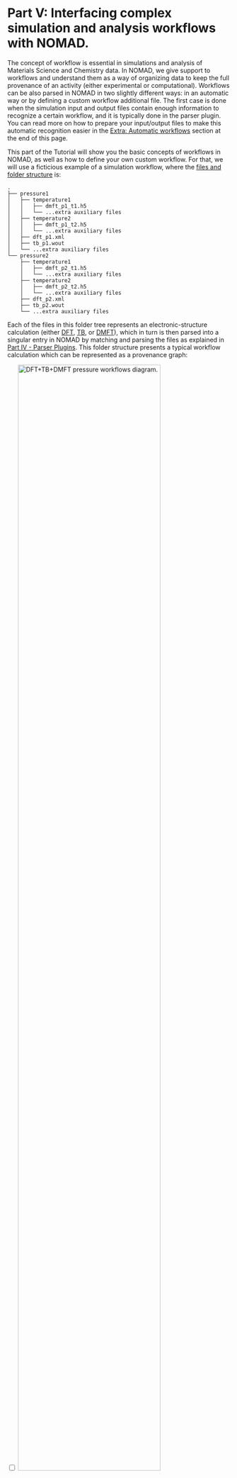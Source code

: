 # Part V: Interfacing complex simulation and analysis workflows with NOMAD.

The concept of workflow is essential in simulations and analysis of Materials Science and Chemistry data. In NOMAD, we give support to workflows and understand them as a way of organizing data to keep the full provenance of an activity (either experimental or computational). Workflows can be also parsed in NOMAD in two slightly different ways: in an automatic way or by defining a custom workflow additional file. The first case is done when the simulation input and output files contain enough information to recognize a certain workflow, and it is typically done in the parser plugin. You can read more on how to prepare your input/output files to make this automatic recognition easier in the [Extra: Automatic workflows](#automaticworkflows) section at the end of this page.

This part of the Tutorial will show you the basic concepts of workflows in NOMAD, as well as how to define your own custom workflow. For that, we will use a ficticious example of a simulation workflow, where the [files and folder structure](https://www.fairmat-nfdi.eu/uploads/Area%20C/example_files.zip) is:
```
.
├── pressure1
│   ├── temperature1
│   │   ├── dmft_p1_t1.h5
│   │   └── ...extra auxiliary files
│   ├── temperature2
│   │   ├── dmft_p1_t2.h5
│   │   └── ...extra auxiliary files
│   ├── dft_p1.xml
│   ├── tb_p1.wout
│   └── ...extra auxiliary files
└── pressure2
    ├── temperature1
    │   ├── dmft_p2_t1.h5
    │   └── ...extra auxiliary files
    ├── temperature2
    │   ├── dmft_p2_t2.h5
    │   └── ...extra auxiliary files
    ├── dft_p2.xml
    ├── tb_p2.wout
    └── ...extra auxiliary files
```
Each of the files in this folder tree represents an electronic-structure calculation (either [DFT](https://en.wikipedia.org/wiki/Density_functional_theory), [TB](https://en.wikipedia.org/wiki/Tight_binding), or [DMFT](https://en.wikipedia.org/wiki/Dynamical_mean-field_theory)), which in turn is then parsed into a singular entry in NOMAD by matching and parsing the files as explained in [Part IV - Parser Plugins](parser_plugins.md). This folder structure presents a typical workflow calculation which can be represented as a provenance graph:

<div class="click-zoom">
    <label>
        <input type="checkbox">
        <img src="../assets/part5-custom-workflows/workflows_dft_tb_dmft.png" alt="DFT+TB+DMFT pressure workflows diagram." width="80%" title="Click to zoom in">
    </label>
</div>

Note that the arrows here indicate directionality of the nodes _inputs_, _tasks_ (DFT, TB, DMFT), and _outputs_. Here, _input_ refers to the all input information given to perform the calculation. In [Part II - NOMAD-Simulations](nomad_simulations.md), we saw that the input is further divided in the `ModelSystem` information (i.e., atom positions, cell information, etc.) and the `ModelMethod` information (i.e., the mathematical model and numerical parameters). `DFT`, `TB` and `DMFT` refer to individual _tasks_ of the workflow, and refers to the activity [Simulation](nomad_simulations.md). _Output_ refers to the output data of each of the final DMFT tasks and is directly related with the `Outputs` section defined in [Part II - NOMAD-Simulations](nomad_simulations.md/#outputs).

Go to the [NOMAD Upload page](https://nomad-lab.eu/prod/v1/staging/gui/user/uploads), create a new upload, and drag-and-drop the zipped `example_files.zip` file. This action should generate 8 entries in total:

<div class="click-zoom">
    <label>
        <input type="checkbox">
        <img src="../assets/part5-custom-workflows/uploading_example_files.png" alt="Uploading example_files.zip to NOMAD screenshot." width="80%" title="Click to zoom in">
    </label>
</div>

The assignements for this part of the tutorial are about setting manually the following workflows:

1. A `SinglePoint` workflow for one of the calculations (e.g., the DFT one) in the `pressure1` subfolder.
2. An overarching workflow entry for each pressure P<sub>i=1,2</sub>, grouping all `SinglePoint` DFT, TB, DMFT at T<sub>1</sub>, and DMFT at T<sub>2</sub> tasks.
3. A top level workflow entry, grouping together all pressure calculations.
4. Use or define a new plugin to run functionalities and normalizations for the custom workflows.

The solutions to these assignements can be found in the [Workflow YAML files](https://www.fairmat-nfdi.eu/uploads/Area%20C/workflowyaml_files.zip). We recommend you to try writing these files yourself first, and then compare them with the tested files.


## Assignement 5.1: `SinglePoint` workflow

NOMAD is able to [recognize certain workflows in an automatic way](#automaticworkflows), such as the `SinglePoint` case mentioned above. However, to showcase how to the use workflows in NOMAD, you will learn how to manually construct the `SinglePoint` workflow, represented by the following provenance graph:

<div class="click-zoom">
    <label>
        <input type="checkbox">
        <img src="../assets/part5-custom-workflows/singlepoint.png" alt="DFT SinglePoint diagram." width="80%" title="Click to zoom in">
    </label>
</div>

To define a workflow manually in NOMAD, you must add a YAML file to the upload folder. This file contains references to the relevant inputs, outputs, and tasks sections. This file should be named `<filename>.archive.yaml`. In this case, you should include the file `single_point.archive.yaml` with the following content:

```yaml
workflow2:
  name: SinglePoint
  m_def: simulationworkflowschema.general.SimulationWorkflow
  inputs:
    - name: Input structure
      section: '../upload/archive/mainfile/pressure1/dft_p1.xml#/run/0/system/-1'
  outputs:
    - name: Output calculation
      section: '../upload/archive/mainfile/pressure1/dft_p1.xml#/run/0/calculation/-1'
  tasks:
    - m_def: nomad.datamodel.metainfo.workflow.TaskReference
      task: '../upload/archive/mainfile/pressure1/dft_p1.xml#/workflow2'
      name: DFT at Pressure P1
      inputs:
        - name: Input structure
          section: '../upload/archive/mainfile/pressure1/dft_p1.xml#/run/0/system/-1'
      outputs:
        - name: Output calculation
          section: '../upload/archive/mainfile/pressure1/dft_p1.xml#/run/0/calculation/-1'
```

Note several things about the content of this file:

1. **`name`** keys are optional.
2. **`m_def`** defines the section definition (in this case, the `SimulationWorkflow` section defined in the [simulationworkflowschema](https://github.com/nomad-coe/nomad-schema-plugin-simulation-workflow/blob/develop/simulationworkflowschema/general.py#L121) plugin and the `TaskReference` section defined in the source code of NOMAD) used for this workflow. This allows us to use the `normalize()` functions defined in this class. See [Assignement 5.4: Extending workflows plugins and `m_def` in the custom workflow schema](#assignement54) for more information
2. The root path of the upload can be referenced with `../upload/archive/mainfile/`. Starting from there, the original directory tree structure of the upload is maintained. There are other formats for referencing, and you can find more information on the corresponding [general NOMAD documentation](https://nomad-lab.eu/prod/v1/docs/howto/customization/basics.html#different-forms-of-references) page
3. **`inputs`** reference the section containing inputs of the whole workflow. In this case this is the section `run[0].system[-1]` parsed from the mainfile in the path `pressure1/dft_p1.xml`.
4. **`outputs`** reference the section containing outputs of the whole workflow. In this case this is the section `run[0].calculation[-1]` parsed from the mainfile in the path `pressure1/dft_p1.xml`.
5. **`tasks`** reference the section containing tasks of each step in the workflow. These must also contain `inputs` and `outputs` properly referencing the corresponding sections; this will then _link_ inputs/outputs/tasks in the NOMAD Archive. In this case this is a `TaskReference` to the section `workflow2` parsed from the mainfile in the path `pressure1/dft_p1.xml`.
6. **`section`** reference to the uploaded mainfile specific section. The left side of the `#` symbol contains the path to the mainfile, while the right contains the path to the section.

??? note "`run` and `data` sections in the NOMAD entries"
    As we explained in [Part I - Intro to NOMAD](intro.md), we are currently migrating the section definitions in `run` to `data`. In the [Part II - NOMAD-Simulations](nomad_simulations.md), we showed you the definitions that populate the `data` section. However, the current parsers in NOMAD still use the legacy section `run`, and that is why we need to still use references to these sections. Nevertheless, the structure of the legacy `run` schema and the new `data` schema is the same: in the legacy schema we had the `System` - `Method` - `Calculation` sub-sections, while in the new schema we have `ModelSystem` - `ModelMethod` - `Outputs`, and the very same reasoning will apply once we finish the migration.


Drag this new file into the upload we created. This will produce an extra entry with the following Overview content:

<div class="click-zoom">
    <label>
        <input type="checkbox">
        <img src="../assets/part5-custom-workflows/singlepoint_nomad.png" alt="NOMAD workflow schema" width="80%" title="NOMAD workflow schema">
    </label>
</div>

Note that you are referencing sections which are lists. Thus, in each case you should be careful to reference the correct section for inputs and outputs (example: a `GeometryOptimization` workflow calculation will have the "Input structure" as `run[0].system[0]`, while the "Output calculation" would also contain `run[0].system[-1]`, and all intermediate steps must input/output the corresponding section to be linked).

??? note "NOMAD workflow filename"
    The NOMAD workflow YAML file name, i.e., `<filename>` in the explanation above, can be any custom name defined by the user, but the file **must** keep the extension `.archive.yaml` at the end. This is done in order for NOMAD to recognize this file as a custom schema. Custom schemas are widely used in experimental parsing, and you can learn more about them in the [FAIRmat tutorial 8](https://www.fairmat-nfdi.eu/events/fairmat-tutorial-8/tutorial-8-home).

You can extend the workflow meta-information by adding the metholodogical input parameters as stored in the section path `run[0].method[-1]`. The new `single_point.archive.yaml` will be:

```yaml
workflow2:
  name: SinglePoint
  m_def: simulationworkflowschema.general.SimulationWorkflow
  inputs:
    - name: Input structure
      section: '../upload/archive/mainfile/pressure1/dft_p1.xml#/run/0/system/-1'
    - name: Input methodology parameters
      section: '../upload/archive/mainfile/pressure1/dft_p1.xml#/run/0/method/-1'
  outputs:
    - name: Output calculation
      section: '../upload/archive/mainfile/pressure1/dft_p1.xml#/run/0/calculation/-1'
  tasks:
    - m_def: nomad.datamodel.metainfo.workflow.TaskReference
      task: '../upload/archive/mainfile/pressure1/dft_p1.xml#/workflow2'
      name: DFT at Pressure P1
      inputs:
        - name: Input structure
          section: '../upload/archive/mainfile/pressure1/dft_p1.xml#/run/0/system/-1'
        - name: Input methodology parameters
          section: '../upload/archive/mainfile/pressure1/dft_p1.xml#/run/0/method/-1'
      outputs:
        - name: Output calculation
          section: '../upload/archive/mainfile/pressure1/dft_p1.xml#/run/0/calculation/-1'
```

which in turn produces a similar workflow than before, but with an extra input node:

<div class="click-zoom">
    <label>
        <input type="checkbox">
        <img src="../assets/part5-custom-workflows/singlepoint_nomad_method.png" alt="SinglePoint workflow visualizer with Method added" width="80%" title="SinglePoint workflow visualizer with Method added">
    </label>
</div>


## Assignement 5.2: Pressure workflows

Now that you know the basics of the workflow YAML schema, let's try to define an overarching workflow for each of the pressures. For this section, you will learn how to create the workflow YAML schema for the P<sub>1</sub> case; the extension for P<sub>2</sub> is then a matter of changing names and paths in the YAML files. For simplicity, we will skip referencing to methodology sections.

Thus, the `inputs` can be defined as:
```yaml
workflow2:
  name: DFT+TB+DMFT at P1
  m_def: simulationworkflowschema.general.SimulationWorkflow
  inputs:
    - name: Input structure
      section: '../upload/archive/mainfile/pressure1/dft_p1.xml#/run/0/system/-1'
```
and there are two `outputs`, one for each of the DMFT calculations at distinct temperatures:
```yaml
  outputs:
    - name: Output DMFT at P1, T1 calculation
      section: '../upload/archive/mainfile/pressure1/temperature1/dmft_p1_t1.h5#/run/0/calculation/-1'
    - name: Output DMFT at P1, T2 calculation
      section: '../upload/archive/mainfile/pressure1/temperature2/dmft_p1_t2.h5#/run/0/calculation/-1'
```
Now, `tasks` are defined for each of the activities performed (each corresponding to an underlying SinglePoint workflow). To define a linked workflow as it is the case, each task must contain an input that corresponds to one of the outputs of the previous task. Moreover, the first task should take as input the overall input of the workflow, and the final task should also have as an output the overall workflow output.
Then:
```yaml
  tasks:
    - m_def: nomad.datamodel.metainfo.workflow.TaskReference
      task: '../upload/archive/mainfile/pressure1/dft_p1.xml#/workflow2'
      name: DFT at P1
      inputs:
        - name: Input structure
          section: '../upload/archive/mainfile/pressure1/dft_p1.xml#/run/0/system/-1'
      outputs:
        - name: Output DFT at P1 calculation
          section: '../upload/archive/mainfile/pressure1/dft_p1.xml#/run/0/calculation/-1'
    - m_def: nomad.datamodel.metainfo.workflow.TaskReference
      task: '../upload/archive/mainfile/pressure1/tb_p1.wout#/workflow2'
      name: TB at P1
      inputs:
        - name: Input DFT at P1 calculation
          section: '../upload/archive/mainfile/pressure1/dft_p1.xml#/run/0/calculation/-1'
      outputs:
        - name: Output TB at P1 calculation
          section: '../upload/archive/mainfile/pressure1/tb_p1.wout#/run/0/calculation/-1'
    - m_def: nomad.datamodel.metainfo.workflow.TaskReference
      task: '../upload/archive/mainfile/pressure1/temperature1/dmft_p1_t1.h5#/workflow2'
      name: DMFT at P1 and T1
      inputs:
        - name: Input TB at P1 calculation
          section: '../upload/archive/mainfile/pressure1/tb_p1.wout#/run/0/calculation/-1'
      outputs:
        - name: Output DMFT at P1, T1 calculation
          section: '../upload/archive/mainfile/pressure1/temperature1/dmft_p1_t1.h5#/run/0/calculation/-1'
    - m_def: nomad.datamodel.metainfo.workflow.TaskReference
      task: '../upload/archive/mainfile/pressure1/temperature1/dmft_p1_t1.h5#/workflow2'
      name: DMFT at P1 and T2
      inputs:
        - name: Input TB at P1 calculation
          section: '../upload/archive/mainfile/pressure1/tb_p1.wout#/run/0/calculation/-1'
      outputs:
        - name: Output DMFT at P1, T2 calculation
          section: '../upload/archive/mainfile/pressure1/temperature2/dmft_p1_t2.h5#/run/0/calculation/-1'
```
Note here:

- The `inputs` for each subsequent step are the `outputs` of the previous step.
- The final two `outputs` coincide with the `workflow2` `outputs`.

This workflow (`pressure1.archive.yaml`) file will then produce an entry with the following Overview page:

<div class="click-zoom">
    <label>
        <input type="checkbox">
        <img src="../assets/part5-custom-workflows/pressure1.png" alt="Pressure P1 workflow visualizer" width="90%" title="Pressure P1 workflow visualizer">
    </label>
</div>

Similarly, for P<sub>2</sub> you can upload a new `pressure2.archive.yaml` file with the same content, except when substituting 'pressure1' and 'p1' by their counterparts. This will produce a similar graph than the one showed before but for "P2".


## Assignement 5.3: The top-level workflow

After adding the workflow YAML files, Your upload folder directory now looks like:
```
.
├── pressure1
│   │   ├── dmft_p1_t1.h5
│   │   └── ...extra auxiliary files
│   ├── temperature2
│   │   ├── dmft_p1_t2.h5
│   │   └── ...extra auxiliary files
│   ├── dft_p1.xml
│   ├── tb_p1.wout
│   └── ...extra auxiliary files
├── pressure1.archive.yaml
├── pressure2
│   ├── temperature1
│   │   ├── dmft_p2_t1.h5
│   │   └── ...extra auxiliary files
│   ├── temperature2
│   │   ├── dmft_p2_t2.h5
│   │   └── ...extra auxiliary files
│   ├── dft_p2.xml
│   ├── tb_p2.wout
│   └── ...extra auxiliary files
├── pressure2.archive.yaml
└── single_point.archive.yaml
```
In order to define the general workflow that groups all pressure calculations, you can reference directly the previous `pressure1.archive.yaml` and `pressure2.archive.yaml` files as tasks. Still, `inputs` and `outputs` must be referenced to their corresponding file and section paths.

Create a new `fullworkflow.archive.yaml` file with the `inputs`:
```yaml
workflow2:
  name: Full calculation at different pressures for SrVO3
  m_def: simulationworkflowschema.general.SimulationWorkflow
  inputs:
    - name: Input structure at P1
      section: '../upload/archive/mainfile/pressure1/dft_p1.xml#/run/0/system/-1'
    - name: Input structure at P2
      section: '../upload/archive/mainfile/pressure2/dft_p2.xml#/run/0/system/-1'
```
And `outputs`:
```yaml
  outputs:
    - name: Output DMFT at P1, T1 calculation
      section: '../upload/archive/mainfile/pressure1/temperature1/dmft_p1_t1.h5#/run/0/calculation/-1'
    - name: Output DMFT at P1, T2 calculation
      section: '../upload/archive/mainfile/pressure1/temperature2/dmft_p1_t2.h5#/run/0/calculation/-1'
    - name: Output DMFT at P2, T1 calculation
      section: '../upload/archive/mainfile/pressure2/temperature1/dmft_p2_t1.h5#/run/0/calculation/-1'
    - name: Output DMFT at P2, T2 calculation
      section: '../upload/archive/mainfile/pressure2/temperature2/dmft_p2_t2.h5#/run/0/calculation/-1'
```
Finally, `tasks` references the previous YAML schemas as follows:
```yaml
  tasks:
    - m_def: nomad.datamodel.metainfo.workflow.TaskReference
      task: '../upload/archive/mainfile/pressure1.archive.yaml#/workflow2'
      name: DFT+TB+DMFT at P1
      inputs:
        - name: Input structure at P1
          section: '../upload/archive/mainfile/pressure1/dft_p1.xml#/run/0/system/-1'
      outputs:
        - name: Output DMFT at P1, T1 calculation
          section: '../upload/archive/mainfile/pressure1/temperature1/dmft_p1_t1.h5#/run/0/calculation/-1'
        - name: Output DMFT at P1, T2 calculation
          section: '../upload/archive/mainfile/pressure1/temperature2/dmft_p1_t2.h5#/run/0/calculation/-1'
    - m_def: nomad.datamodel.metainfo.workflow.TaskReference
      task: '../upload/archive/mainfile/pressure2.archive.yaml#/workflow2'
      name: DFT+TB+DMFT at P2
      inputs:
        - name: Input structure at P2
          section: '../upload/archive/mainfile/pressure2/dft_p2.xml#/run/0/system/-1'
      outputs:
        - name: Output DMFT at P2, T1 calculation
          section: '../upload/archive/mainfile/pressure2/temperature1/dmft_p2_t1.h5#/run/0/calculation/-1'
        - name: Output DMFT at P2, T2 calculation
          section: '../upload/archive/mainfile/pressure2/temperature2/dmft_p2_t2.h5#/run/0/calculation/-1'
```

This will produce the following entry and its Overview page:

<div class="click-zoom">
    <label>
        <input type="checkbox">
        <img src="../assets/part5-custom-workflows/fullworkflow.png" alt="Full workflow visualizer" width="90%" title="Full workflow visualizer">
    </label>
</div>


## Assignement 5.4: Extending workflows plugins and `m_def` in the custom workflow schema {#assignement54}

In the previous assignements, you learn how to define your own workflows. An important step in the definition of this YAML files is the specification of `m_def`. This key allows us automate calls for the `normalize()` function of the specified class (in all the examples above, these were `SimulationWorkflow` and `TaskReference`). This means we can extract more information from this workflows if `m_def` is defined as a standard workflow section, e.g., `SinglePoint` or `GeometryOptimization`.

??? note "Current status of standard workflow definitions"
    We are currently working on extending the support for a large variety of standard workflows. As of July 2024, we have the `nomad-simulations` and the `simulationworkflowschema` plugins living in two separate Github repositories, but we are planning to merge both plugins into the `nomad-simulations` package. In order to see the current supported standard workflows, we recommend you to visit the [simulationworkflowschema](https://github.com/nomad-coe/nomad-schema-plugin-simulation-workflow/tree/develop/simulationworkflowschema) plugin and check its modules.


In our previous example, we can standardize the definition of the `single_point.archive.yaml` by changing `m_def` to point to the standard `SinglePoint` workflow:
```yaml
workflow2:
  name: SinglePoint
  m_def: simulationworkflowschema.single_point.SinglePoint
  inputs:
    - name: Input structure
      section: '../upload/archive/mainfile/pressure1/dft_p1.xml#/run/0/system/-1'
    - name: Input methodology parameters
      section: '../upload/archive/mainfile/pressure1/dft_p1.xml#/run/0/method/-1'
  outputs:
    - name: Output calculation
      section: '../upload/archive/mainfile/pressure1/dft_p1.xml#/run/0/calculation/-1'
  tasks:
    - m_def: nomad.datamodel.metainfo.workflow.TaskReference
      task: '../upload/archive/mainfile/pressure1/dft_p1.xml#/workflow2'
      name: DFT at Pressure P1
      inputs:
        - name: Input structure
          section: '../upload/archive/mainfile/pressure1/dft_p1.xml#/run/0/system/-1'
        - name: Input methodology parameters
          section: '../upload/archive/mainfile/pressure1/dft_p1.xml#/run/0/method/-1'
      outputs:
        - name: Output calculation
          section: '../upload/archive/mainfile/pressure1/dft_p1.xml#/run/0/calculation/-1'
```

This has no practical effect, but it actually shows that if new methods/class functions are implemented in `SinglePoint` and called in `SinglePoint.normalize()` we could extract more information into the workflow entry and even display some derived properties.


## Extra: Automatic workflows {#automaticworkflows}

There are some cases where the NOMAD infrastructure is able to recognize certain workflows automatically when processing the uploaded files. The simplest example is any `SinglePoint` calculation, as explained above. Other examples include `GeometryOptimization`, `Phonons`, `DFT+GW`, and `MolecularDynamics`. Automated workflow detection may require your folder structure to fulfill certain conditions.

Here are some general guidelines or suggestions for preparing your upload folder in order to make it easier for the automatic workflow recognition to work:

- Always organize your files in an **top-down structure**, i.e., the initial tasks should be upper in the directory tree, while the later tasks lower on it.
- Avoid having to go up and down between folders if some properties are derived between these files. These situations are very complicated to predict a priori in an automatic way.
- Keep as much information as possible regarding relative file paths, tasks, etc, in the output of your simulations.
- Avoid duplication of files in subfolders. If initially you do a simulation A from which a later simulation B is derived and you want to store B in a subfolder, there is no need to copy the A files inside the subfolder B.

The folder structure used throughout this part is a good example of a clean upload which is friendly and easy to work with when defining NOMAD workflows.
